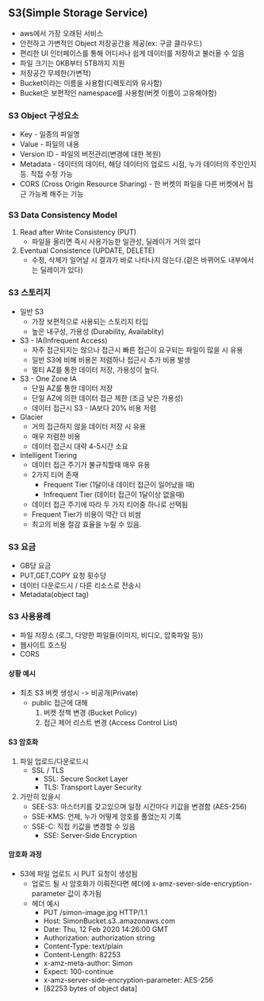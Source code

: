## S3(Simple Storage Service)
* aws에서 가장 오래된 서비스
* 안전하고 가변적인 Object 저장공간을 제공(ex: 구글 클라우드)
* 편리한 UI 인터페이스를 통해 어디서나 쉽게 데이터를 저장하고 불러올 수 있음
* 파일 크기는 0KB부터 5TB까지 지원
* 저장공간 무제한(가변적)
* Bucket이라는 이름을 사용함(디렉토리와 유사함)
* Bucket은 보편적인 namespace를 사용함(버켓 이름이 고유해야함)

### S3 Object 구성요소
* Key - 일종의 파일명
* Value - 파일의 내용
* Version ID - 파일의 버전관리(변경에 대한 복원)
* Metadata - 데이터의 데이터, 해당 데이터의 업로드 시점, 누가 데이터의 주인인지 등. 직접 수정 가능
* CORS (Cross Origin Resource Sharing) - 한 버켓의 파일을 다른 버켓에서 접근 가능케 해주는 기능

### S3 Data Consistency Model
1. Read after Write Consistency (PUT)
    - 파일을 올리면 즉시 사용가능한 일관성, 딜레이가 거의 없다
2. Eventual Consistence (UPDATE, DELETE)
    - 수정, 삭제가 일어날 시 결과가 바로 나타나지 않는다.(겉은 바뀌어도 내부에서는 딜레이가 있다)

### S3 스토리지
* 일반 S3
    - 가장 보편적으로 사용되는 스토리지 타입
    - 높은 내구성, 가용성 (Durability, Availablity)
* S3 - IA(Infrequent Access)
    - 자주 접근되지는 않으나 접근시 빠른 접근이 요구되는 파일이 많을 시 유용
    - 일반 S3에 비해 비용은 저렴하나 접근시 추가 비용 발생
    - 멀티 AZ를 통한 데이터 저장, 가용성이 높다.
* S3 - One Zone IA
    - 단일 AZ를 통한 데이터 저장
    - 단일 AZ에 의한 데이터 접근 제한 (조금 낮은 가용성)
    - 데이터 접근시 S3 - IA보다 20% 비용 저렴
* Glacier
    - 거의 접근하지 않을 데이터 저장 시 유용
    - 매우 저렴한 비용
    - 데이터 접근시 대략 4-5시간 소요
* Intelligent Tiering
    - 데이터 접근 주기가 불규칙할때 매우 유용
    - 2가지 티어 존재
        - Frequent Tier (1달이내 데이터 접근이 일어났을 때)
        - Infrequent Tier (데이터 접근이 1달이상 없을때)
    - 데이터 접근 주기에 따라 두 가지 티어중 하나로 선택됨
    - Frequent Tier가 비용이 약간 더 비쌈
    - 최고의 비용 절감 효율을 누릴 수 있음.

### S3 요금
* GB당 요금
* PUT,GET,COPY 요청 횟수당
* 데이터 다운로드시 / 다른 리소스로 전송시
* Metadata(object tag)

### S3 사용용례
* 파일 저장소 (로그, 다양한 파일들(이미지, 비디오, 압축파일 등))
* 웹사이트 호스팅
* CORS

#### 상황 예시
* 최초 S3 버켓 생성시 -> 비공개(Private)
    * public 접근에 대해
        1. 버켓 정책 변경 (Bucket Policy)
        2. 접근 제어 리스트 변경 (Access Control List)

#### S3 암호화
1. 파일 업로드/다운로드시
    * SSL / TLS 
        * SSL: Secure Socket Layer
        * TLS: Transport Layer Security
2. 가만히 있을시
    * SEE-S3: 마스터키를 갖고있으며 일정 시간마다 키값을 변경함 (AES-256)
    * SSE-KMS: 언제, 누가 어떻게 암호를 풀었는지 기록  
    * SSE-C: 직접 키값을 변경할 수 있음
        * SSE: Server-Side Encryption  

#### 암호화 과정
* S3에 파일 업로드 시 PUT 요청이 생성됨    
    - 업로드 될 시 암호화가 이뤄진다면 헤더에 x-amz-sever-side-encryption-parameter 값이 추가됨         
    - 헤더 예시
        - PUT /simon-image.jpg HTTP/1.1
        - Host: SimonBucket.s3.<Region>.amazonaws.com
        - Date: Thu, 12 Feb 2020 14:26:00 GMT
        - Authorization: authorization string
        - Content-Type: text/plain
        - Content-Length: 82253
        - x-amz-meta-author: Simon
        - Expect: 100-continue
        - x-amz-server-side-encryption-parameter: AES-256
        - [82253 bytes of object data]
    
